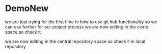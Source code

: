 # DemoNew
we are just trying for the first time to how to use git hub functionality so we can use further for our project process
we are now editing in the clone space.so check it

we are now editing in the central repository space so check it in local repository
